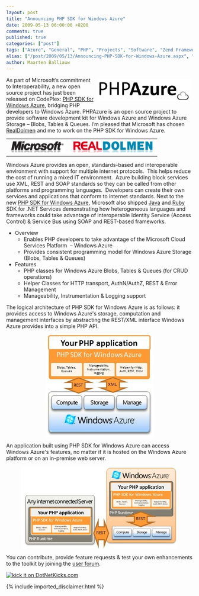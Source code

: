 ```yaml
---
layout: post
title: "Announcing PHP SDK for Windows Azure"
date: 2009-05-13 06:00:00 +0200
comments: true
published: true
categories: ["post"]
tags: ["Azure", "General", "PHP", "Projects", "Software", "Zend Framework"]
alias: ["/post/2009/05/13/Announcing-PHP-SDK-for-Windows-Azure.aspx", "/post/2009/05/13/announcing-php-sdk-for-windows-azure.aspx"]
author: Maarten Balliauw
---
```

<p><a href="http://phpazure.codeplex.com" target="_blank"><img style="float: right; border: 0; margin: 5px;" src="/images/2009/5/phpazure_logo.jpg" alt="" height="60" /></a></p>
<p>As part of Microsoft&rsquo;s commitment to Interoperability, a new open source project has just been released on CodePlex: <a href="http://phpazure.codeplex.com/" target="_blank">PHP SDK for Windows Azure</a>, bridging PHP developers to Windows Azure. PHPAzure is an open source project to provide software development kit for Windows Azure and Windows Azure Storage &ndash; Blobs, Tables &amp; Queues. I&rsquo;m pleased that Microsoft has chosen <a href="http://www.realdolmen.com/" target="_blank">RealDolmen</a> and me to work on the PHP SDK for Windows Azure.</p>
<table border="0" align="center">
<tbody>
<tr>
<td><a href="http://www.microsoft.com" target="_blank"><img style="display: block; border: 0; margin: 5px;" title="logomicrosoft" src="/images/logomicrosoft.jpg" border="0" alt="logomicrosoft" width="145" height="31" /></a></td>
<td><a href="http://www.realdolmen.com" target="_blank"><img style="display: block; border: 0; margin: 5px;" title="logorealdolmen" src="/images/logorealdolmen.jpg" border="0" alt="logorealdolmen" width="215" height="31" /></a></td>
</tr>
</tbody>
</table>
<p>Windows Azure provides an open, standards-based and interoperable environment with support for multiple internet protocols.&nbsp; This helps reduce the cost of running a mixed IT environment.&nbsp; Azure building block services use XML, REST and SOAP standards so they can be called from other platforms and programming languages.&nbsp; Developers can create their own services and applications that conform to internet standards. Next to the new <a href="http://phpazure.codeplex.com/" target="_blank">PHP SDK for Windows Azure</a>, Microsoft also shipped <a href="https://webmail.realdolmen.com/redir.aspx?C=11a03f4d9282438c8849bbfb871bd26d&amp;URL=http%3a//www.jdotnetservices.com/">Java</a> and <a href="https://webmail.realdolmen.com/redir.aspx?C=11a03f4d9282438c8849bbfb871bd26d&amp;URL=http%3a//www.dotnetservicesruby.com/">Ruby</a> SDK for .NET Services demonstrating how heterogeneous languages and frameworks could take advantage of interoperable Identity Service (Access Control) &amp; Service Bus using SOAP and REST-based frameworks.</p>
<ul>
<li>Overview 
<ul>
<li>Enables PHP developers to take advantage of the Microsoft Cloud Services Platform&nbsp; &ndash; Windows Azure</li>
<li>Provides consistent programming model for Windows Azure Storage (Blobs, Tables &amp; Queues)</li>
</ul>
</li>
<li>Features 
<ul>
<li>PHP classes for Windows Azure Blobs, Tables &amp; Queues (for CRUD operations) </li>
<li>Helper Classes for HTTP transport, AuthN/AuthZ, REST &amp; Error Management </li>
<li>Manageability, Instrumentation &amp; Logging support</li>
</ul>
</li>
</ul>
<p>The logical architecture of PHP SDK for Windows Azure is as follows: it provides access to Windows Azure's storage, computation and management interfaces by abstracting the REST/XML interface Windows Azure provides into a simple PHP API.</p>
<p><img style="border-bottom: 0px; border-left: 0px; margin: 5px auto; display: block; float: none; border-top: 0px; border-right: 0px" title="logical_architecture" src="/images/logical_architecture.jpg" border="0" alt="logical_architecture" width="292" height="278" /></p>
<p>An application built using PHP SDK for Windows Azure can access Windows Azure's features, no matter if it is hosted on the Windows Azure platform or on an in-premise web server.</p>
<p><img style="border-bottom: 0px; border-left: 0px; margin: 5px auto; display: block; float: none; border-top: 0px; border-right: 0px" title="deployment_scenario" src="/images/deployment_scenario.jpg" border="0" alt="deployment_scenario" width="423" height="223" /></p>
<p>You can contribute, provide feature requests &amp; test your own enhancements to the toolkit by joining the <a href="http://phpazure.codeplex.com/Thread/List.aspx">user forum</a>.</p>
<p><a href="http://www.dotnetkicks.com/kick/?url=/post/2009/05/12/Announcing-PHP-SDK-for-Windows-Azure.aspx&amp;title=Announcing PHP SDK for Windows Azure"><img src="http://www.dotnetkicks.com/Services/Images/KickItImageGenerator.ashx?url=/post/2009/05/12/Announcing-PHP-SDK-for-Windows-Azure.aspx" border="0" alt="kick it on DotNetKicks.com" /> </a></p>

{% include imported_disclaimer.html %}

